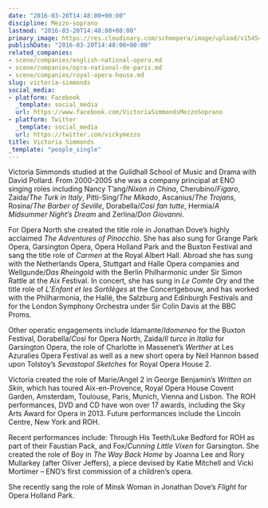 ```yaml
---
date: "2016-03-20T14:48:00+00:00"
discipline: Mezzo-soprano
lastmod: "2016-03-20T14:48:00+00:00"
primary_image: https://res.cloudinary.com/schmopera/image/upload/v1545409169/media/webhook-uploads/1458485314014/2016-03-20---Victoria-Simmonds.jpg.jpg
publishDate: "2016-03-20T14:48:00+00:00"
related_companies:
- scene/companies/english-national-opera.md
- scene/companies/opra-national-de-paris.md
- scene/companies/royal-opera-house.md
slug: victoria-simmonds
social_media:
- platform: Facebook
  _template: social_media
  url: https://www.facebook.com/VictoriaSimmondsMezzoSoprano
- platform: Twitter
  _template: social_media
  url: https://twitter.com/vickymezzo
title: Victoria Simmonds
_template: "people_single"
---
```


Victoria Simmonds studied at the Guildhall School of Music and Drama with David Pollard.  From 2000-2005 she was a company principal at ENO singing roles including Nancy T’ang/*Nixon in China*, Cherubino/*Figaro*, Zaida/*The Turk in Italy*, Pitti-Sing/*The Mikado*, Ascanius/*The Trojans*, Rosina/*The Barber of Seville*, Dorabella/*Così fan tutte*, Hermia/*A Midsummer Night’s Dream* and Zerlina/*Don Giovanni*.

For Opera North she created the title role in Jonathan Dove’s highly acclaimed *The Adventures of Pinocchio*.  She has also sung for Grange Park Opera, Garsington Opera, Opera Holland Park and the Buxton Festival and sang the title role of *Carmen* at the Royal Albert Hall.  Abroad she has sung with the Netherlands Opera, Stuttgart and Halle Opera companies and Wellgunde/*Das Rheingold* with the Berlin Philharmonic under Sir Simon Rattle at the Aix Festival.  In concert, she has sung in *Le Comte Ory* and the title role of *L’Enfant et les Sortilèges* at the Concertgebouw, and has worked with the Philharmonia, the Hallé, the Salzburg and Edinburgh Festivals and for the London Symphony Orchestra under Sir Colin Davis at the BBC Proms.

Other operatic engagements include Idamante/*Idomeneo* for the Buxton Festival, Dorabella/*Così* for Opera North, Zaida/*Il turco in Italia* for Garsington Opera, the role of Charlotte in Massenet’s *Werther* at Les Azuralies Opera Festival as well as a new short opera by Neil Hannon based upon Tolstoy’s *Sevastopol Sketches* for Royal Opera House 2.

Victoria created the role of Marie/Angel 2 in George Benjamin’s *Written on Skin*, which has toured Aix-en-Provence, Royal Opera House Covent Garden, Amsterdam, Toulouse, Paris, Munich, Vienna and Lisbon.  The ROH performances, DVD and CD have won over 17 awards, including the Sky Arts Award for Opera in 2013. Future performances include the Lincoln Centre, New York and ROH.

Recent performances include: Through His Teeth/Luke Bedford for ROH as part of their Faustian Pack, and Fox/*Cunning Little Vixen* for Garsington. She created the role of Boy in *The Way Back Home* by Joanna Lee and Rory Mullarkey (after Oliver Jeffers), a piece devised by Katie Mitchell and Vicki Mortimer – ENO’s first commission of a children’s opera.

She recently sang the role of Minsk Woman in Jonathan Dove’s *Flight* for Opera Holland Park.
